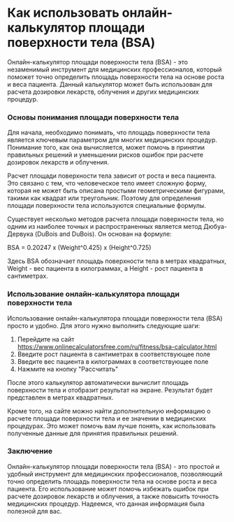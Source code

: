 Как использовать онлайн-калькулятор площади поверхности тела (BSA)
==================================================================

Онлайн-калькулятор площади поверхности тела (BSA) - это незаменимый инструмент для медицинских профессионалов, который поможет точно определить площадь поверхности тела на основе роста и веса пациента. Данный калькулятор может быть использован для расчета дозировки лекарств, облучения и других медицинских процедур.

### Основы понимания площади поверхности тела

Для начала, необходимо понимать, что площадь поверхности тела является ключевым параметром для многих медицинских процедур. Понимание того, как она вычисляется, может помочь в принятии правильных решений и уменьшении рисков ошибок при расчете дозировок лекарств и облучения.

Расчет площади поверхности тела зависит от роста и веса пациента. Это связано с тем, что человеческое тело имеет сложную форму, которая не может быть описана простыми геометрическими фигурами, такими как квадрат или треугольник. Поэтому для определения площади поверхности тела используются специальные формулы.

Существует несколько методов расчета площади поверхности тела, но одним из наиболее точных и распространенных является метод Дюбуа-Дервука (DuBois and DuBois). Он основан на формуле:

BSA = 0.20247 x (Weight^0.425) x (Height^0.725)

Здесь BSA обозначает площадь поверхности тела в метрах квадратных, Weight - вес пациента в килограммах, а Height - рост пациента в сантиметрах.

### Использование онлайн-калькулятора площади поверхности тела

Использование онлайн-калькулятора площади поверхности тела (BSA) просто и удобно. Для этого нужно выполнить следующие шаги:

1. Перейдите на сайт <https://www.onlinecalculatorsfree.com/ru/fitness/bsa-calculator.html>
2. Введите рост пациента в сантиметрах в соответствующее поле
3. Введите вес пациента в килограммах в соответствующее поле
4. Нажмите на кнопку "Рассчитать"

После этого калькулятор автоматически вычислит площадь поверхности тела и отобразит результат на экране. Результат будет представлен в метрах квадратных.

Кроме того, на сайте можно найти дополнительную информацию о расчете площади поверхности тела и ее значении в медицинских процедурах. Это может помочь вам лучше понять, как использовать полученные данные для принятия правильных решений.

### Заключение

Онлайн-калькулятор площади поверхности тела (BSA) - это простой и удобный инструмент для медицинских профессионалов, позволяющий точно определить площадь поверхности тела на основе роста и веса пациента. Его использование может помочь избежать ошибок при расчете дозировок лекарств и облучения, а также повысить точность медицинских процедур. Надеемся, что данная информация была полезной для вас.